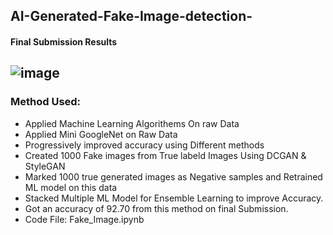 ## AI-Generated-Fake-Image-detection-

#### Final Submission Results
![image](https://github.com/AryanChaturvedi/AI-Generated-Fake-Image-detection-/assets/77160352/67c9bfef-77a1-4d41-9fd4-059e3b2af25a)
- 
### Method Used:
- Applied Machine Learning Algorithems On raw Data
- Applied Mini GoogleNet on Raw Data
-  Progressively improved accuracy using Different methods
- Created 1000 Fake images from True labeld Images Using DCGAN & StyleGAN
- Marked 1000 true generated images as Negative samples and Retrained ML model on this data
- Stacked Multiple ML Model for Ensemble Learning to improve Accuracy.
- Got an accuracy of 92.70 from this method on final Submission.
- Code File: Fake_Image.ipynb

